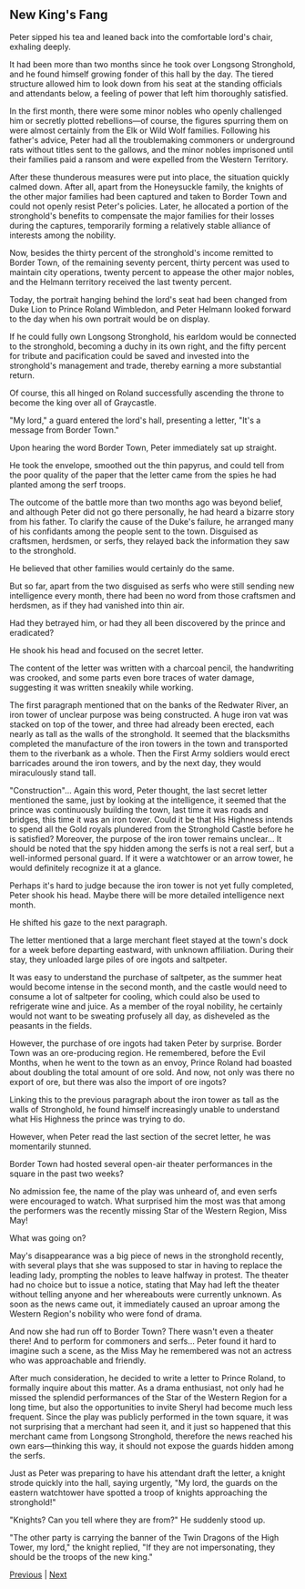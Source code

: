 ## New King's Fang
Peter sipped his tea and leaned back into the comfortable lord's chair, exhaling deeply.

It had been more than two months since he took over Longsong Stronghold, and he found himself growing fonder of this hall by the day. The tiered structure allowed him to look down from his seat at the standing officials and attendants below, a feeling of power that left him thoroughly satisfied.

In the first month, there were some minor nobles who openly challenged him or secretly plotted rebellions—of course, the figures spurring them on were almost certainly from the Elk or Wild Wolf families. Following his father's advice, Peter had all the troublemaking commoners or underground rats without titles sent to the gallows, and the minor nobles imprisoned until their families paid a ransom and were expelled from the Western Territory.

After these thunderous measures were put into place, the situation quickly calmed down. After all, apart from the Honeysuckle family, the knights of the other major families had been captured and taken to Border Town and could not openly resist Peter's policies. Later, he allocated a portion of the stronghold's benefits to compensate the major families for their losses during the captures, temporarily forming a relatively stable alliance of interests among the nobility.

Now, besides the thirty percent of the stronghold's income remitted to Border Town, of the remaining seventy percent, thirty percent was used to maintain city operations, twenty percent to appease the other major nobles, and the Helmann territory received the last twenty percent.

Today, the portrait hanging behind the lord's seat had been changed from Duke Lion to Prince Roland Wimbledon, and Peter Helmann looked forward to the day when his own portrait would be on display.

If he could fully own Longsong Stronghold, his earldom would be connected to the stronghold, becoming a duchy in its own right, and the fifty percent for tribute and pacification could be saved and invested into the stronghold's management and trade, thereby earning a more substantial return.

Of course, this all hinged on Roland successfully ascending the throne to become the king over all of Graycastle.

"My lord," a guard entered the lord's hall, presenting a letter, "It's a message from Border Town."



Upon hearing the word Border Town, Peter immediately sat up straight.

He took the envelope, smoothed out the thin papyrus, and could tell from the poor quality of the paper that the letter came from the spies he had planted among the serf troops.

The outcome of the battle more than two months ago was beyond belief, and although Peter did not go there personally, he had heard a bizarre story from his father. To clarify the cause of the Duke's failure, he arranged many of his confidants among the people sent to the town. Disguised as craftsmen, herdsmen, or serfs, they relayed back the information they saw to the stronghold.

He believed that other families would certainly do the same.

But so far, apart from the two disguised as serfs who were still sending new intelligence every month, there had been no word from those craftsmen and herdsmen, as if they had vanished into thin air.

Had they betrayed him, or had they all been discovered by the prince and eradicated?

He shook his head and focused on the secret letter.

The content of the letter was written with a charcoal pencil, the handwriting was crooked, and some parts even bore traces of water damage, suggesting it was written sneakily while working.

The first paragraph mentioned that on the banks of the Redwater River, an iron tower of unclear purpose was being constructed. A huge iron vat was stacked on top of the tower, and three had already been erected, each nearly as tall as the walls of the stronghold. It seemed that the blacksmiths completed the manufacture of the iron towers in the town and transported them to the riverbank as a whole. Then the First Army soldiers would erect barricades around the iron towers, and by the next day, they would miraculously stand tall.



"Construction"… Again this word, Peter thought, the last secret letter mentioned the same, just by looking at the intelligence, it seemed that the prince was continuously building the town, last time it was roads and bridges, this time it was an iron tower. Could it be that His Highness intends to spend all the Gold royals plundered from the Stronghold Castle before he is satisfied? Moreover, the purpose of the iron tower remains unclear… It should be noted that the spy hidden among the serfs is not a real serf, but a well-informed personal guard. If it were a watchtower or an arrow tower, he would definitely recognize it at a glance.



Perhaps it's hard to judge because the iron tower is not yet fully completed, Peter shook his head. Maybe there will be more detailed intelligence next month.



He shifted his gaze to the next paragraph.



The letter mentioned that a large merchant fleet stayed at the town's dock for a week before departing eastward, with unknown affiliation. During their stay, they unloaded large piles of ore ingots and saltpeter.



It was easy to understand the purchase of saltpeter, as the summer heat would become intense in the second month, and the castle would need to consume a lot of saltpeter for cooling, which could also be used to refrigerate wine and juice. As a member of the royal nobility, he certainly would not want to be sweating profusely all day, as disheveled as the peasants in the fields.



However, the purchase of ore ingots had taken Peter by surprise. Border Town was an ore-producing region. He remembered, before the Evil Months, when he went to the town as an envoy, Prince Roland had boasted about doubling the total amount of ore sold. And now, not only was there no export of ore, but there was also the import of ore ingots?



Linking this to the previous paragraph about the iron tower as tall as the walls of Stronghold, he found himself increasingly unable to understand what His Highness the prince was trying to do.



However, when Peter read the last section of the secret letter, he was momentarily stunned.



Border Town had hosted several open-air theater performances in the square in the past two weeks?



No admission fee, the name of the play was unheard of, and even serfs were encouraged to watch. What surprised him the most was that among the performers was the recently missing Star of the Western Region, Miss May!

What was going on?

May's disappearance was a big piece of news in the stronghold recently, with several plays that she was supposed to star in having to replace the leading lady, prompting the nobles to leave halfway in protest. The theater had no choice but to issue a notice, stating that May had left the theater without telling anyone and her whereabouts were currently unknown. As soon as the news came out, it immediately caused an uproar among the Western Region's nobility who were fond of drama.

And now she had run off to Border Town? There wasn't even a theater there! And to perform for commoners and serfs... Peter found it hard to imagine such a scene, as the Miss May he remembered was not an actress who was approachable and friendly.

After much consideration, he decided to write a letter to Prince Roland, to formally inquire about this matter. As a drama enthusiast, not only had he missed the splendid performances of the Star of the Western Region for a long time, but also the opportunities to invite Sheryl had become much less frequent. Since the play was publicly performed in the town square, it was not surprising that a merchant had seen it, and it just so happened that this merchant came from Longsong Stronghold, therefore the news reached his own ears—thinking this way, it should not expose the guards hidden among the serfs.

Just as Peter was preparing to have his attendant draft the letter, a knight strode quickly into the hall, saying urgently, "My lord, the guards on the eastern watchtower have spotted a troop of knights approaching the stronghold!"

"Knights? Can you tell where they are from?" He suddenly stood up.

"The other party is carrying the banner of the Twin Dragons of the High Tower, my lord," the knight replied, "If they are not impersonating, they should be the troops of the new king."





[Previous](CH0190.md) | [Next](CH0192.md)
